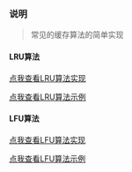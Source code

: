 ### 说明

> 常见的缓存算法的简单实现

#### LRU算法

[点我查看LRU算法实现](./lru)

[点我查看LRU算法示例](./test/lru/lru_test.go)

#### LFU算法

[点我查看LFU算法实现](./lfu)

[点我查看LFU算法示例](./test/lfu/lfu_test.go)
